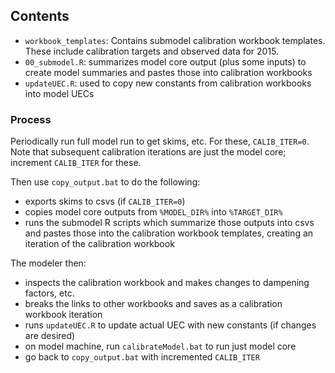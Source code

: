 
## Contents

* `workbook_templates`: Contains submodel calibration workbook templates.  These include calibration targets and observed data for 2015.
* `00_submodel.R`: summarizes model core output (plus some inputs) to create model summaries and pastes those into calibration workbooks
* `updateUEC.R`: used to copy new constants from calibration workbooks into model UECs

### Process

Periodically run full model run to get skims, etc.  For these, `CALIB_ITER=0`.
Note that subsequent calibration iterations are just the model core; increment `CALIB_ITER` for these.

Then use `copy_output.bat` to do the following:

* exports skims to csvs (if `CALIB_ITER=0`)
* copies model core outputs from `%MODEL_DIR%` into `%TARGET_DIR%`
* runs the submodel R scripts which summarize those outputs into csvs and pastes those into the calibration workbook templates, creating an iteration of the calibration workbook

The modeler then:

* inspects the calibration workbook and makes changes to dampening factors, etc.
* breaks the links to other workbooks and saves as a calibration workbook iteration
* runs `updateUEC.R` to update actual UEC with new constants (if changes are desired)
* on model machine, run `calibrateModel.bat` to run just model core
* go back to `copy_output.bat` with incremented `CALIB_ITER`
